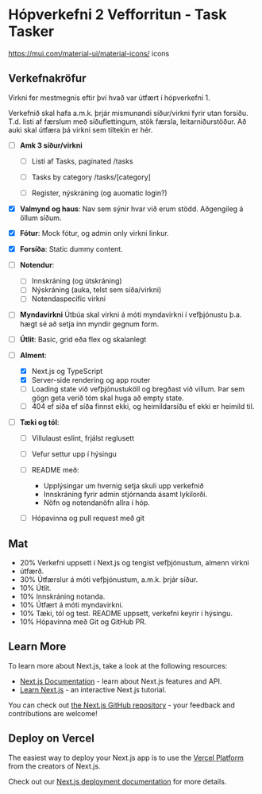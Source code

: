 # Hópverkefni 2 Vefforritun - Task Tasker

https://mui.com/material-ui/material-icons/  icons


## Verkefnakröfur

Virkni fer mestmegnis eftir því hvað var útfært í hópverkefni 1.

Verkefnið skal hafa a.m.k. þrjár mismunandi síður/virkni fyrir utan forsíðu. T.d. listi af færslum með síðuflettingum, stök færsla, leitarniðurstöður. Að auki skal útfæra þá virkni sem tiltekin er hér.
- [ ] **Amk 3 síður/virkni**
    - [ ] Listi af Tasks, paginated /tasks
    - [ ] Tasks by category /tasks/[category]
    - [ ] Register, nýskráning (og auomatic login?)


- [x] **Valmynd og haus**: Nav sem sýnir hvar við erum stödd. Aðgengileg á öllum síðum. 

- [x] **Fótur**: Mock fótur, og admin only virkni linkur. 

- [x] **Forsíða**: Static dummy content.

- [ ] **Notendur**: 
    - [ ] Innskráning (og útskráning)
    - [ ] Nýskráning (auka, telst sem síða/virkni)
    - [ ] Notendaspecific virkni

- [ ] **Myndavirkni** Útbúa skal virkni á móti myndavirkni í vefþjónustu þ.a. hægt sé að setja inn myndir gegnum form.

- [ ] **Útlit**: Basic, grid eða flex og skalanlegt

- [ ] **Alment**: 
    - [x] Next.js og TypeScript
    - [x] Server-side rendering og app router
    - [ ] Loading state við vefþjónustuköll og bregðast við villum. Þar sem gögn geta verið tóm skal huga að empty state.
    - [ ] 404 ef síða ef síða finnst ekki, og heimildarsíðu ef ekki er heimild til. 

- [ ] **Tæki og tól**: 
    - [ ] Villulaust eslint, frjálst reglusett
    - [ ] Vefur settur upp í hýsingu
    - [ ] README með: 
        - Upplýsingar um hvernig setja skuli upp verkefnið
        - Innskráning fyrir admin stjórnanda ásamt lykilorði. 
        - Nöfn og notendanöfn allra í hóp.
    - [ ] Hópavinna og pull request með git




## Mat
- 20% Verkefni uppsett í Next.js og tengist vefþjónustum, almenn virkni 
- útfærð.
- 30% Útfærslur á móti vefþjónustum, a.m.k. þrjár síður.
- 10% Útlit.
- 10% Innskráning notanda.
- 10% Útfært á móti myndavirkni.
- 10% Tæki, tól og test. README uppsett, verkefni keyrir í hýsingu.
- 10% Hópavinna með Git og GitHub PR.




## Learn More

To learn more about Next.js, take a look at the following resources:

- [Next.js Documentation](https://nextjs.org/docs) - learn about Next.js features and API.
- [Learn Next.js](https://nextjs.org/learn) - an interactive Next.js tutorial.

You can check out [the Next.js GitHub repository](https://github.com/vercel/next.js) - your feedback and contributions are welcome!

## Deploy on Vercel

The easiest way to deploy your Next.js app is to use the [Vercel Platform](https://vercel.com/new?utm_medium=default-template&filter=next.js&utm_source=create-next-app&utm_campaign=create-next-app-readme) from the creators of Next.js.

Check out our [Next.js deployment documentation](https://nextjs.org/docs/app/building-your-application/deploying) for more details.
